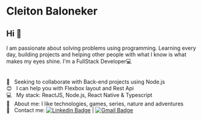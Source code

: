
# Cleiton Baloneker

## Hi 👋
I am passionate about solving problems using programming.
Learning every day, building projects and helping other people with what I know is what makes my eyes shine.
I'm a FullStack Developer:computer:


 <br/> :purple_heart: &nbsp; Seeking to collaborate with Back-end projects using Node.js
 <br/> :blush: &nbsp; I can help you with Flexbox layout and Rest Api
 <br/> :computer: &nbsp; My stack: ReactJS, Node.js, React Native & Typescript
 <br/> 💬  &nbsp; About me: I like technologies, games, series, nature and adventures
 <br/> :email: &nbsp; Contact me: [![Linkedin Badge](https://img.shields.io/badge/-CleitonBaloneker-blue?style=flat-square&logo=Linkedin&logoColor=white&link=https://www.linkedin.com/in/tgmarinho/)](https://www.linkedin.com/in/cleiton-baloneker-a759a0194/) 
| 
[![Gmail Badge](https://img.shields.io/badge/-cleitonbaloneker@gmail.com-c14438?style=flat-square&logo=Gmail&logoColor=white&link=mailto:cleitonbaloneker@gmail.com)](mailto:cleitonbaloneker@gmail.com)


